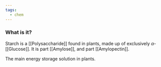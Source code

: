 ```yaml
---
tags:
  - chem
---
```

### What is it?
Starch is a [[Polysaccharide]] found in plants, made up of exclusively $\alpha$-[[Glucose]]. It is part [[Amylose]], and part [[Amylopectin]]. 

The main energy storage solution in plants. 